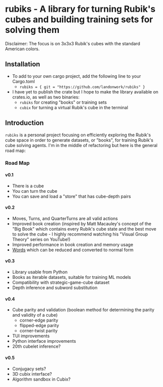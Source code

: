 # rubiks - A library for turning Rubik's cubes and building training sets for solving them
Disclaimer: The focus is on 3x3x3 Rubik's cubes with the standard American colors.

## Installation

- To add to your own cargo project, add the following line to your Cargo.toml
    - `rubiks = { git = "https://github.com/landonwork/rubiks" }`
- I have yet to publish the crate but I hope to make the library available on crates.io, as well as two binaries:
    - `rubiks` for creating "books" or training sets
    - `cubix` for turning a virtual Rubik's cube in the terminal
<!-- - Run `cargo install rubiks` to install the `rubiks` CLI and the `cubix` TUI -->

## Introduction

`rubiks` is a personal project focusing on efficiently exploring the Rubik's cube space in order to generate
datasets, or "books", for training Rubik's cube solving agents. I'm in the middle of refactoring but here is
the general road map:

### Road Map

#### v0.1

- There is a cube
- You can turn the cube
- You can save and load a "store" that has cube-depth pairs

#### v0.2

- Moves, Turns, and QuarterTurns are all valid actions
- Improved book creation (inspired by Matt Macauley's concept of the "Big Book" which contains every Rubik's cube state
  and the best move to solve the cube - I highly recommend watching his "Visual Group Theory" series on YouTube!)
- Improved performance in book creation and memory usage
- [Words](https://en.wikipedia.org/wiki/Word_(group_theory)) which can be reduced and converted to normal form

#### v0.3

- Library usable from Python
- Books as iterable datasets, suitable for training ML models
- Compatibility with strategic-game-cube dataset
- Depth inference and subword substitution

#### v0.4

- Cube parity and validation (boolean method for determining the parity and validity of a cube)
    - corner-edge parity
    - flipped-edge parity
    - corner-twist parity
- TUI improvements
- Python interface improvements
- 20th cubelet inference?

#### v0.5

- Conjugacy sets?
- 3D cubix interface?
- Algorithm sandbox in Cubix?
